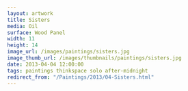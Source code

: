 ```yaml
---
layout: artwork
title: Sisters
media: Oil
surface: Wood Panel
width: 11
height: 14
image_url: /images/paintings/sisters.jpg
image_thumb_url: /images/thumbnails/paintings/sisters.jpg
date: 2013-04-04 12:00:00
tags: paintings thinkspace solo after-midnight
redirect_from: "/Paintings/2013/04-Sisters.html"
---
```

